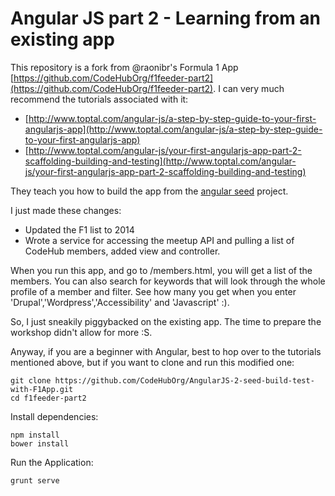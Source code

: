 # Angular JS part 2 - Learning from an existing app

This repository is a fork from @raonibr's Formula 1 App [https://github.com/CodeHubOrg/f1feeder-part2](https://github.com/CodeHubOrg/f1feeder-part2). 
I can very much recommend the tutorials associated with it:
- [http://www.toptal.com/angular-js/a-step-by-step-guide-to-your-first-angularjs-app](http://www.toptal.com/angular-js/a-step-by-step-guide-to-your-first-angularjs-app)
- [http://www.toptal.com/angular-js/your-first-angularjs-app-part-2-scaffolding-building-and-testing](http://www.toptal.com/angular-js/your-first-angularjs-app-part-2-scaffolding-building-and-testing)

They teach you how to build the app from the [angular seed](https://github.com/angular/angular-seed) project. 

I just made these changes:
- Updated the F1 list to 2014
- Wrote a service for accessing the meetup API and pulling a list of CodeHub members, added view and controller. 

When you run this app, and go to /members.html, you will get a list of the members. You can also search for keywords that will look through the whole profile of a member and filter. See how many you get when you enter 'Drupal','Wordpress','Accessibility' and 'Javascript' :).

So, I just sneakily piggybacked on the existing app. The time to prepare the workshop didn't allow for more :S. 

Anyway, if you are a beginner with Angular, best to hop over to the tutorials mentioned above, but if you want to clone and run this modified one: 

```
git clone https://github.com/CodeHubOrg/AngularJS-2-seed-build-test-with-F1App.git
cd f1feeder-part2
```

Install dependencies:

```
npm install
bower install
```

Run the Application:

```
grunt serve
```



